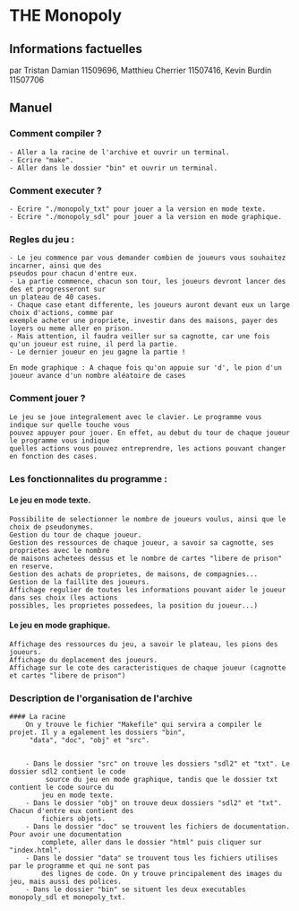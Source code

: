 # THE Monopoly 

## Informations factuelles
par Tristan Damian 11509696, Matthieu Cherrier 11507416, Kevin Burdin 11507706


## Manuel
### Comment compiler ?
	- Aller a la racine de l'archive et ouvrir un terminal.
	- Ecrire "make".
	- Aller dans le dossier "bin" et ouvrir un terminal.

### Comment executer ?
	- Ecrire "./monopoly_txt" pour jouer a la version en mode texte.
	- Ecrire "./monopoly_sdl" pour jouer a la version en mode graphique.

### Regles du jeu :
	- Le jeu commence par vous demander combien de joueurs vous souhaitez incarner, ainsi que des 
	pseudos pour chacun d'entre eux.
	- La partie commence, chacun son tour, les joueurs devront lancer des des et progresseront sur 
	un plateau de 40 cases.
	- Chaque case etant differente, les joueurs auront devant eux un large choix d'actions, comme par
	exemple acheter une propriete, investir dans des maisons, payer des loyers ou meme aller en prison.
	- Mais attention, il faudra veiller sur sa cagnotte, car une fois qu'un joueur est ruine, il perd la partie.
	- Le dernier joueur en jeu gagne la partie !

	En mode graphique : A chaque fois qu'on appuie sur 'd', le pion d'un joueur avance d'un nombre aléatoire de cases

### Comment jouer ?
	Le jeu se joue integralement avec le clavier. Le programme vous indique sur quelle touche vous
	pouvez appuyer pour jouer. En effet, au debut du tour de chaque joueur le programme vous indique
	quelles actions vous pouvez entreprendre, les actions pouvant changer en fonction des cases.

### Les fonctionnalites du programme :

#### Le jeu en mode texte.
	Possibilite de selectionner le nombre de joueurs voulus, ainsi que le choix de pseudonymes.
	Gestion du tour de chaque joueur.
	Gestion des ressources de chaque joueur, a savoir sa cagnotte, ses proprietes avec le nombre
	de maisons achetees dessus et le nombre de cartes "libere de prison" en reserve.
	Gestion des achats de proprietes, de maisons, de compagnies...
	Gestion de la faillite des joueurs.
	Affichage regulier de toutes les informations pouvant aider le joueur dans ses choix (les actions
	possibles, les proprietes possedees, la position du joueur...)
	
#### Le jeu en mode graphique.
	Affichage des ressources du jeu, a savoir le plateau, les pions des joueurs.
	Affichage du deplacement des joueurs.
	Affichage sur le cote des caracteristiques de chaque joueur (cagnotte et cartes "libere de prison")


### Description de l'organisation de l'archive ###
```
#### La racine
	On y trouve le fichier "Makefile" qui servira a compiler le projet. Il y a egalement les dossiers "bin",
	 "data", "doc", "obj" et "src".
	 

	- Dans le dossier "src" on trouve les dossiers "sdl2" et "txt". Le dossier sdl2 contient le code
		 source du jeu en mode graphique, tandis que le dossier txt contient le code source du 
		jeu en mode texte.
	- Dans le dossier "obj" on trouve deux dossiers "sdl2" et "txt". Chacun d'entre eux contient des 
		fichiers objets.
	- Dans le dossier "doc" se trouvent les fichiers de documentation. Pour avoir une documentation 
		complete, aller dans le dossier "html" puis cliquer sur "index.html".
	- Dans le dossier "data" se trouvent tous les fichiers utilises par le programme et qui ne sont pas 
		des lignes de code. On y trouve principalement des images du jeu, mais aussi des polices.
	- Dans le dossier "bin" se situent les deux executables monopoly_sdl et monopoly_txt.

```


